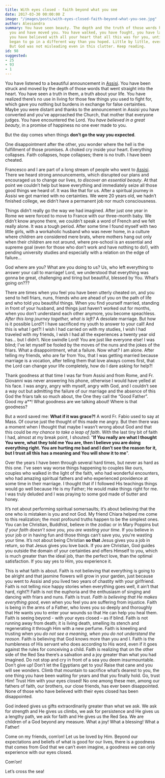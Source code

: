 ```yaml
---
title: With eyes closed - faith beyond what you see
date: 2017-03-30 00:00:00 Z
image: "/images/posts/with-eyes-closed-faith-beyond-what-you-see.jpg"
author: Alessandra
summary: You have seen beauty. The depth and the truth of those words have struck
  you and have moved you. You have walked, you have fought, you have laughed and cried,
  you have believed with all your heart that all this was for you, until the day things
  began to go in a different way than you hoped. Little by little, everything collapsed.
  But God was not misleading even in this clutter. Keep reading.
id: 98
suggested:
- 25
- 93
- 1
---
```


You have listened to a beautiful announcement in [Assisi]({{site.baseurl}}/glossary). You have been struck and moved by the depth of those words that went straight into the heart. You have seen a truth in them, a truth about your life. You have realized there’s no use in living for those few things you used to fight for, which gave you nothing but burdens in exchange for false certainties. Maybe you were distant and thanks to the announcement in Assisi you have converted and you’ve approached the Church, that mother that everyone judges. You have encountered the Lord. *You have believed in a great beauty*, in a promise of happiness no one ever made to you.

But the day comes when things **don’t go the way you expected**.

One disappointment after the other, you wonder where the hell is the fulfillment of those promises. A choked cry inside your heart. Everything collapses. Faith collapses, hope collapses; there is no truth. I have been cheated.

Francesco and I are part of a long stream of people who went to [Assisi]({{site.baseurl}}/glossary). There we heard strong announcements, which disrupted our plans and encouraged us to change our lives, *to discover an essential beauty*. At that point we couldn’t help but leave everything and immediately seize all those good things we heard of. It was like that for us. After a spiritual journey in Assisi we got married with no certainties. We were 20 years old, we hadn’t finished college, we didn’t have a permanent job nor much consciousness.

Things didn’t really go the way we had imagined. After just one year in Rome we were forced to move to France with our three-month baby. We didn’t know anyone there, we couldn’t speak a word of French and we felt really alone. It was a tough period. After some time I found myself with two little girls, with a workaholic husband who was never home, in a culture where children are considered mere brats, where mothers hang out only when their children are not around, where pre-school is an essential and supreme goal (even for those who don’t work and have nothing to do!), with pending university studies and especially with a relation on the edge of failure...

God where are you? What are you doing to us? Us, who left everything to answer your call to marriage! Lord, we understood that everything was gonna be great, challenging and tiring but beautiful, blessed by You. What’s going on???

There are times when you feel you have been utterly cheated on, and you send to hell friars, nuns, friends who are ahead of you on the path of life and who told you beautiful things. When you find yourself married, standing in front of your husband, and things just haven’t worked out for months, when you don’t understand each other anymore, you become speachless. *After this long journey together, what is left?* A desolate marriage. But how is it possible Lord?! I have sacrificed my youth to answer to your call! And this is what I get?! I wish I had carried on with my studies, I wish I had traveled with my friends, I wish I had all the experiences a twenty year old has… but I didn’t. Nice swindle Lord! You are just like everyone else! I was blind; I’ve let myself be fooled by the moves of the nuns and the jokes of the friars. What a disappointment, what a failure. Now what? I am alone. After telling my friends, who are far from You, that I was getting married because marriage is a vocation, after telling them that love always comes first, that the Lord can change your life completely, how do I dare asking for help?!

Thank goodness at that time I was far from Assisi and from Rome, and Fr. Giovanni was never answering his phone, otherwise I would have yelled at his face. I was angry, angry with myself, angry with God, and I couldn’t see a way out but admitting the failure of our marriage and the absence of this God the friars talk so much about, the One they call the “Good Father”. Good my a\*\*! What goodness are we talking about! Where is that goodness?

But a word saved me: **What if it was grace?!** A word Fr. Fabio used to say at Mass. Of course just the thought of this made me angry. But then there was a moment when I thought that maybe I wasn’t wrong about God and that this could be *my chance to take a leap of faith*. With the last tiny bit of faith I had, almost at my break point, I shouted: "**If You really are what I thought You were, what they told me You are, then I believe you are doing everything right. You are hurting me bad and I don’t see the reason for it, but I trust all this has a meaning and You will show it to me**".

Over the years I have been through several hard times, but never as hard as this one. I've seen way worse things happening to couples like ours, couples who walked in the light of the faith, who had wonderful encounters, who had amazing spiritual fathers and who experienced providence at some time in their marriage. I thought that if I followed His teachings things would go well because He is my Father; He would make things right for me. I was truly deluded and I was praying to some god made of butter and honey.

It’s not about performing spiritual somersaults; it’s about believing that the one who is mistaken is you and not God. My friend Chiara helped me come to this realization; the most profound truths happen to be the simplest ones. You can be Christian, Buddhist, believe in the zodiac or in Mary Poppins but *if your faith doesn’t save you, you are wasting your time*. If you believe in your job or in having fun and those things can’t save you, you're wasting your time. It’s not about being Christian **so that** Jesus gives you a job in return, so that Jesus gives you love back. If you are Christian, God guides you outside the domain of your certainties and offers Himself to you, which is much greater than the ideal job, than the perfect love, than the optimal satisfaction. If you say yes to Him, you experience it.

This is what faith is about. Faith is not believing that everything is going to be alright and that jasmine flowers will grow in your garden, just because you went to Assisi and you lived two years of chastity with your girlfriend. Faith is not telling nice happy stories when everything goes well, it ain’t that hard, right?! Faith is not the euphoria and the enthusiasm of singing and dancing with friars and nuns. Faith is trust. *Faith is believing that He makes everything good*, even when you feel you are suffering from injustice. Faith is being in the arms of a Father, who loves you so deeply and thoroughly that He wants you to enter your wounds so that He can help you heal them. Faith is seeing beyond - with your eyes closed – as if blind. Faith is not running away from death; it is living death, smelling its stench and regenerating it through Him with a new perfume. Faith is kneeling and trusting when you *do not see a meaning, when you do not understand the reason*. Faith is believing that God knows more than you and I. Faith is the humbleness of His servant who does according to His word, even if it goes against the rules for conceiving a child. Faith is realizing that on the other side of the Red Sea there’s a salvation and a joy greater than what you had imagined. Do not stop and cry in front of a sea you deem insurmountable. Don’t give up! Don’t let the Egyptians get to you! Raise that cane and you will see wonders. Climb that mountain to sacrifice what’s dearest to you, the one thing you have been waiting for years and that you finally hold. Go, trust Him! Trust Him with your eyes closed! No one among these men, among our fathers of faith, our brothers, our close friends, has ever been disappointed. None of those who have believed with their eyes closed has been disappointed.

God indeed gives us gifts extraordinarily greater than what we ask. We ask for strength and He gives us climbs, we ask for persistence and He gives us a lengthy path, we ask for faith and He gives us the Red Sea. We are children of a God beyond any measure. What a joy! What a blessing! What a Father!

Come on my friends, com’on! Let us be loved by Him. Beyond our expectations and beliefs of what is good for our lives, there is a goodness that comes from God that we can’t even imagine, a goodness we can only experience with our eyes closed.

Com’on!

Let’s cross the sea!
